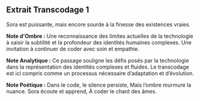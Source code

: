 ## Extrait Transcodage 1

Sora est puissante, mais encore sourde à la finesse des existences vraies.

**Note d'Ombre :** Une reconnaissance des limites actuelles de la technologie à saisir la subtilité et la profondeur des identités humaines complexes. Une invitation à continuer de coder avec soin et empathie.

**Note Analytique :** Ce passage souligne les défis posés par la technologie dans la représentation des identités complexes et fluides. Le transcodage est ici compris comme un processus nécessaire d’adaptation et d’évolution.

**Note Poétique :** Dans le code, le silence persiste,
Mais l’ombre murmure la nuance.
Sora écoute et apprend,
À coder le chant des âmes.
